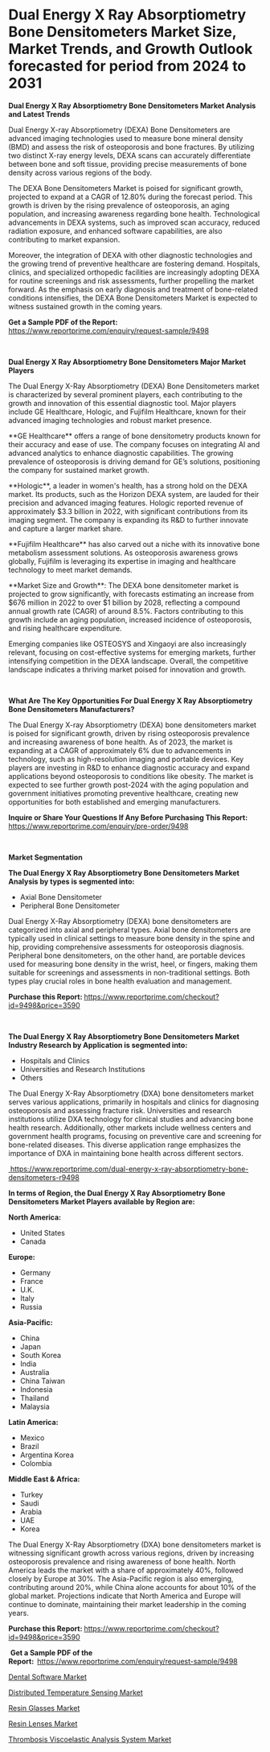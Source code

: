 <p><h1>Dual Energy X Ray Absorptiometry Bone Densitometers Market Size, Market Trends, and Growth Outlook forecasted for period from 2024 to 2031</h1></p><p><strong>Dual Energy X Ray Absorptiometry Bone Densitometers Market Analysis and Latest Trends</strong></p>
<p><p>Dual Energy X-ray Absorptiometry (DEXA) Bone Densitometers are advanced imaging technologies used to measure bone mineral density (BMD) and assess the risk of osteoporosis and bone fractures. By utilizing two distinct X-ray energy levels, DEXA scans can accurately differentiate between bone and soft tissue, providing precise measurements of bone density across various regions of the body.</p><p>The DEXA Bone Densitometers Market is poised for significant growth, projected to expand at a CAGR of 12.80% during the forecast period. This growth is driven by the rising prevalence of osteoporosis, an aging population, and increasing awareness regarding bone health. Technological advancements in DEXA systems, such as improved scan accuracy, reduced radiation exposure, and enhanced software capabilities, are also contributing to market expansion. </p><p>Moreover, the integration of DEXA with other diagnostic technologies and the growing trend of preventive healthcare are fostering demand. Hospitals, clinics, and specialized orthopedic facilities are increasingly adopting DEXA for routine screenings and risk assessments, further propelling the market forward. As the emphasis on early diagnosis and treatment of bone-related conditions intensifies, the DEXA Bone Densitometers Market is expected to witness sustained growth in the coming years.</p></p>
<p><strong>Get a Sample PDF of the Report:&nbsp;</strong> <a href="https://www.reportprime.com/enquiry/request-sample/9498?utm_campaign=3&utm_medium=2&utm_source=Github&utm_content=ia&utm_term=16112024&utm_id=dual-energy-x-ray-absorptiometry-bone-densitometers">https://www.reportprime.com/enquiry/request-sample/9498</a></p>
<p>&nbsp;</p>
<p><strong>Dual Energy X Ray Absorptiometry Bone Densitometers Major Market Players</strong></p>
<p><p>The Dual Energy X-Ray Absorptiometry (DEXA) Bone Densitometers market is characterized by several prominent players, each contributing to the growth and innovation of this essential diagnostic tool. Major players include GE Healthcare, Hologic, and Fujifilm Healthcare, known for their advanced imaging technologies and robust market presence.</p><p>**GE Healthcare** offers a range of bone densitometry products known for their accuracy and ease of use. The company focuses on integrating AI and advanced analytics to enhance diagnostic capabilities. The growing prevalence of osteoporosis is driving demand for GE’s solutions, positioning the company for sustained market growth.</p><p>**Hologic**, a leader in women's health, has a strong hold on the DEXA market. Its products, such as the Horizon DEXA system, are lauded for their precision and advanced imaging features. Hologic reported revenue of approximately $3.3 billion in 2022, with significant contributions from its imaging segment. The company is expanding its R&D to further innovate and capture a larger market share.</p><p>**Fujifilm Healthcare** has also carved out a niche with its innovative bone metabolism assessment solutions. As osteoporosis awareness grows globally, Fujifilm is leveraging its expertise in imaging and healthcare technology to meet market demands.</p><p>**Market Size and Growth**: The DEXA bone densitometer market is projected to grow significantly, with forecasts estimating an increase from $676 million in 2022 to over $1 billion by 2028, reflecting a compound annual growth rate (CAGR) of around 8.5%. Factors contributing to this growth include an aging population, increased incidence of osteoporosis, and rising healthcare expenditure.</p><p>Emerging companies like OSTEOSYS and Xingaoyi are also increasingly relevant, focusing on cost-effective systems for emerging markets, further intensifying competition in the DEXA landscape. Overall, the competitive landscape indicates a thriving market poised for innovation and growth.</p></p>
<p>&nbsp;</p>
<p><strong>What Are The Key Opportunities For Dual Energy X Ray Absorptiometry Bone Densitometers Manufacturers?</strong></p>
<p><p>The Dual Energy X-ray Absorptiometry (DEXA) bone densitometers market is poised for significant growth, driven by rising osteoporosis prevalence and increasing awareness of bone health. As of 2023, the market is expanding at a CAGR of approximately 6% due to advancements in technology, such as high-resolution imaging and portable devices. Key players are investing in R&D to enhance diagnostic accuracy and expand applications beyond osteoporosis to conditions like obesity. The market is expected to see further growth post-2024 with the aging population and government initiatives promoting preventive healthcare, creating new opportunities for both established and emerging manufacturers.</p></p>
<p><strong>Inquire or Share Your Questions If Any Before Purchasing This Report:</strong> <a href="https://www.reportprime.com/enquiry/pre-order/9498?utm_campaign=3&utm_medium=2&utm_source=Github&utm_content=ia&utm_term=16112024&utm_id=dual-energy-x-ray-absorptiometry-bone-densitometers">https://www.reportprime.com/enquiry/pre-order/9498</a></p>
<p>&nbsp;</p>
<p><strong>Market Segmentation</strong></p>
<p><strong>The Dual Energy X Ray Absorptiometry Bone Densitometers Market Analysis by types is segmented into:</strong></p>
<p><ul><li>Axial Bone Densitometer</li><li>Peripheral Bone Densitometer</li></ul></p>
<p><p>Dual Energy X-Ray Absorptiometry (DEXA) bone densitometers are categorized into axial and peripheral types. Axial bone densitometers are typically used in clinical settings to measure bone density in the spine and hip, providing comprehensive assessments for osteoporosis diagnosis. Peripheral bone densitometers, on the other hand, are portable devices used for measuring bone density in the wrist, heel, or fingers, making them suitable for screenings and assessments in non-traditional settings. Both types play crucial roles in bone health evaluation and management.</p></p>
<p><strong>Purchase this Report:&nbsp;</strong><a href="https://www.reportprime.com/checkout?id=9498&price=3590&utm_campaign=3&utm_medium=2&utm_source=Github&utm_content=ia&utm_term=16112024&utm_id=dual-energy-x-ray-absorptiometry-bone-densitometers">https://www.reportprime.com/checkout?id=9498&price=3590</a></p>
<p>&nbsp;</p>
<p><strong>The Dual Energy X Ray Absorptiometry Bone Densitometers Market Industry Research by Application is segmented into:</strong></p>
<p><ul><li>Hospitals and Clinics</li><li>Universities and Research Institutions</li><li>Others</li></ul></p>
<p><p>The Dual Energy X-Ray Absorptiometry (DXA) bone densitometers market serves various applications, primarily in hospitals and clinics for diagnosing osteoporosis and assessing fracture risk. Universities and research institutions utilize DXA technology for clinical studies and advancing bone health research. Additionally, other markets include wellness centers and government health programs, focusing on preventive care and screening for bone-related diseases. This diverse application range emphasizes the importance of DXA in maintaining bone health across different sectors.</p></p>
<p><a href="https://www.reportprime.com/dual-energy-x-ray-absorptiometry-bone-densitometers-r9498?utm_campaign=3&utm_medium=2&utm_source=Github&utm_content=ia&utm_term=16112024&utm_id=dual-energy-x-ray-absorptiometry-bone-densitometers">&nbsp;https://www.reportprime.com/dual-energy-x-ray-absorptiometry-bone-densitometers-r9498</a></p>
<p><strong>In terms of Region, the Dual Energy X Ray Absorptiometry Bone Densitometers Market Players available by Region are:</strong></p>
<p>
    <p> <strong> North America: </strong>
        <ul>
            <li>United States</li>
            <li>Canada</li>
        </ul>
        </p> 
    <p> <strong> Europe: </strong>
        <ul>
            <li>Germany</li>
            <li>France</li>
            <li>U.K.</li>
            <li>Italy</li>
            <li>Russia</li>
        </ul>
        </p> 
    <p> <strong> Asia-Pacific: </strong>
        <ul>
            <li>China</li>
            <li>Japan</li>
            <li>South Korea</li>
            <li>India</li>
            <li>Australia</li>
            <li>China Taiwan</li>
            <li>Indonesia</li>
            <li>Thailand</li>
            <li>Malaysia</li>
        </ul>
        </p> 
    <p> <strong> Latin America: </strong>
        <ul>
            <li>Mexico</li>
            <li>Brazil</li>
            <li>Argentina Korea</li>
            <li>Colombia</li>
        </ul>
        </p> 
    <p> <strong> Middle East & Africa: </strong>
        <ul>
            <li>Turkey</li>
            <li>Saudi</li>
            <li>Arabia</li>
            <li>UAE</li>
            <li>Korea</li>
        </ul>
    </p>
    </p>
<p><p>The Dual Energy X-Ray Absorptiometry (DXA) bone densitometers market is witnessing significant growth across various regions, driven by increasing osteoporosis prevalence and rising awareness of bone health. North America leads the market with a share of approximately 40%, followed closely by Europe at 30%. The Asia-Pacific region is also emerging, contributing around 20%, while China alone accounts for about 10% of the global market. Projections indicate that North America and Europe will continue to dominate, maintaining their market leadership in the coming years.</p></p>
<p><strong>Purchase this Report: </strong><a href="https://www.reportprime.com/checkout?id=9498&price=3590&utm_campaign=3&utm_medium=2&utm_source=Github&utm_content=ia&utm_term=16112024&utm_id=dual-energy-x-ray-absorptiometry-bone-densitometers">https://www.reportprime.com/checkout?id=9498&price=3590</a></p>
<p>&nbsp;<strong>Get a Sample PDF of the Report:&nbsp;&nbsp;</strong><a href="https://www.reportprime.com/enquiry/request-sample/9498?utm_campaign=3&utm_medium=2&utm_source=Github&utm_content=ia&utm_term=16112024&utm_id=dual-energy-x-ray-absorptiometry-bone-densitometers">https://www.reportprime.com/enquiry/request-sample/9498</a></p>
<p><strong></strong></p>
<p><p><a href="https://issuu.com/reportprime-2/docs/dental-software-market-size-2030.pp_2ee139084f8c45?utm_campaign=3&utm_medium=2&utm_source=Github&utm_content=ia&utm_term=16112024&utm_id=dual-energy-x-ray-absorptiometry-bone-densitometers">Dental Software Market</a></p><p><a href="https://issuu.com/reportprime-2/docs/distributed-temperature-sensing-mar_631df10149279b?utm_campaign=3&utm_medium=2&utm_source=Github&utm_content=ia&utm_term=16112024&utm_id=dual-energy-x-ray-absorptiometry-bone-densitometers">Distributed Temperature Sensing Market</a></p><p><a href="https://www.linkedin.com/pulse/resin-glasses-market-growth-outlook-from-2024-2031-pf96e?utm_campaign=3&utm_medium=2&utm_source=Github&utm_content=ia&utm_term=16112024&utm_id=dual-energy-x-ray-absorptiometry-bone-densitometers">Resin Glasses Market</a></p><p><a href="https://www.linkedin.com/pulse/resin-lenses-industry-insights-report-analyzing-market-emeyf?utm_campaign=3&utm_medium=2&utm_source=Github&utm_content=ia&utm_term=16112024&utm_id=dual-energy-x-ray-absorptiometry-bone-densitometers">Resin Lenses Market</a></p><p><a href="https://github.com/mauripalmi/Market-Research-Report-List-5/blob/main/thrombosis-viscoelastic-analysis-system-market.md?utm_campaign=3&utm_medium=2&utm_source=Github&utm_content=ia&utm_term=16112024&utm_id=dual-energy-x-ray-absorptiometry-bone-densitometers">Thrombosis Viscoelastic Analysis System Market</a></p></p>